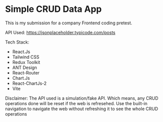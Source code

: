 # Simple CRUD Data App

This is my submission for a company Frontend coding pretest. 

API Used:
https://jsonplaceholder.typicode.com/posts

Tech Stack:
  - React.Js
  - Tailwind CSS
  - Redux Toolkit
  - ANT Design
  - React-Router
  - Chart.Js
  - React-ChartJs-2
  - Vite

Disclaimer: The API used is a simulation/fake API. Which means, any CRUD operations done will be reset if the web is refresehed.
Use the built-in navigation to navigate the web without refreshing it to see the whole CRUD operations
